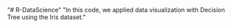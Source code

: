 "# R-DataScience" 
"In this code, we applied data visualization with Decision Tree using the Iris dataset."
